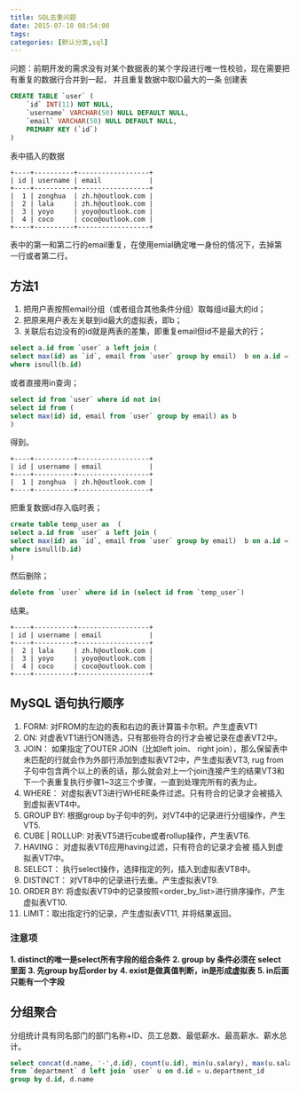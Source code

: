 ```yaml
---
title: SQL去重问题
date: 2015-07-10 08:54:00
tags: 
categories: [默认分类,sql]
---
```


问题：前期开发的需求没有对某个数据表的某个字段进行唯一性校验，现在需要把有重复的数据行合并到一起， 并且重复数据中取ID最大的一条
创建表
```sql
CREATE TABLE `user` (
	`id` INT(11) NOT NULL,
	`username` VARCHAR(50) NULL DEFAULT NULL,
	`email` VARCHAR(50) NULL DEFAULT NULL,
	PRIMARY KEY (`id`)
)
```
表中插入的数据
```
+----+----------+------------------+
| id | username | email            |
+----+----------+------------------+
|  1 | zonghua  | zh.h@outlook.com |
|  2 | lala     | zh.h@outlook.com |
|  3 | yoyo     | yoyo@outlook.com |
|  4 | coco     | coco@outlook.com |
+----+----------+------------------+
```
表中的第一和第二行的email重复，在使用emial确定唯一身份的情况下，去掉第一行或者第二行。

## 方法1

1. 把用户表按照email分组（或者组合其他条件分组）取每组id最大的id；
2. 把原来用户表左关联到id最大的虚拟表，即b；
3. 关联后右边没有的id就是两表的差集，即重复email但id不是最大的行；

```sql
select a.id from `user` a left join (
select max(id) as `id`, email from `user` group by email)  b on a.id = b.id 
where isnull(b.id)
```

或者直接用in查询；

```sql
select id from `user` where id not in(
select id from (
select max(id) id, email from `user` group by email) as b
)
```

得到。
```
+----+----------+------------------+
| id | username | email            |
+----+----------+------------------+
|  1 | zonghua  | zh.h@outlook.com |
+----+----------+------------------+
```

把重复数据id存入临时表；

```sql
create table temp_user as  (
select a.id from `user` a left join (
select max(id) as `id`, email from `user` group by email)  b on a.id = b.id 
where isnull(b.id)
)
```

然后删除；

```sql
delete from `user` where id in (select id from `temp_user`)
```

结果。

```
+----+----------+------------------+
| id | username | email            |
+----+----------+------------------+
|  2 | lala     | zh.h@outlook.com |
|  3 | yoyo     | yoyo@outlook.com |
|  4 | coco     | coco@outlook.com |
+----+----------+------------------+
```

## MySQL 语句执行顺序

1. FORM: 对FROM的左边的表和右边的表计算笛卡尔积。产生虚表VT1
2. ON: 对虚表VT1进行ON筛选，只有那些符合<join-condition>的行才会被记录在虚表VT2中。
3. JOIN： 如果指定了OUTER JOIN（比如left join、 right join），那么保留表中未匹配的行就会作为外部行添加到虚拟表VT2中，产生虚拟表VT3, rug from子句中包含两个以上的表的话，那么就会对上一个join连接产生的结果VT3和下一个表重复执行步骤1~3这三个步骤，一直到处理完所有的表为止。
4. WHERE： 对虚拟表VT3进行WHERE条件过滤。只有符合<where-condition>的记录才会被插入到虚拟表VT4中。
5. GROUP BY: 根据group by子句中的列，对VT4中的记录进行分组操作，产生VT5.
6. CUBE | ROLLUP: 对表VT5进行cube或者rollup操作，产生表VT6.
7. HAVING： 对虚拟表VT6应用having过滤，只有符合<having-condition>的记录才会被 插入到虚拟表VT7中。
8. SELECT： 执行select操作，选择指定的列，插入到虚拟表VT8中。
9. DISTINCT： 对VT8中的记录进行去重。产生虚拟表VT9.
10. ORDER BY: 将虚拟表VT9中的记录按照<order_by_list>进行排序操作，产生虚拟表VT10.
11. LIMIT：取出指定行的记录，产生虚拟表VT11, 并将结果返回。

### 注意项

**1. distinct的唯一是select所有字段的组合条件**
**2. group by 条件必须在 select 里面**
**3. 先group by后order by**
**4. exist是做真值判断，in是形成虚拟表**
**5. in后面只能有一个字段**

## 分组聚合

分组统计具有同名部门的部门名称+ID、员工总数、最低薪水、最高薪水、薪水总计。

```sql
select concat(d.name, '-',d.id), count(u.id), min(u.salary), max(u.salary), sum(u.salary)
from `department` d left join `user` u on d.id = u.department_id
group by d.id, d.name
```